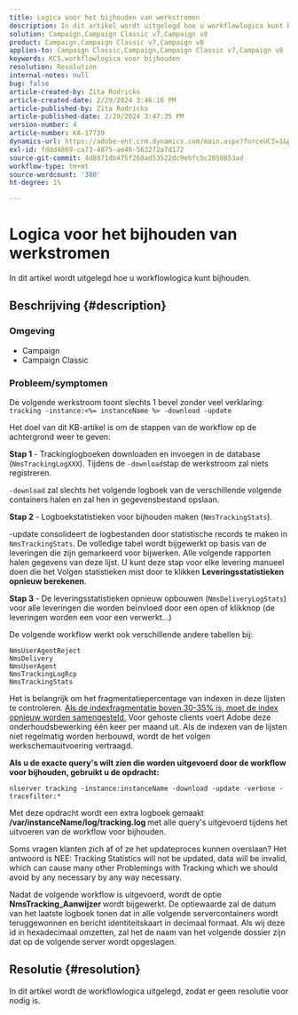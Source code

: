 ```yaml
---
title: Logica voor het bijhouden van werkstromen
description: In dit artikel wordt uitgelegd hoe u workflowlogica kunt bijhouden.
solution: Campaign,Campaign Classic v7,Campaign v8
product: Campaign,Campaign Classic v7,Campaign v8
applies-to: Campaign Classic,Campaign,Campaign Classic v7,Campaign v8
keywords: KCS,workflowlogica voor bijhouden
resolution: Resolution
internal-notes: null
bug: false
article-created-by: Zita Rodricks
article-created-date: 2/29/2024 3:46:16 PM
article-published-by: Zita Rodricks
article-published-date: 2/29/2024 3:47:35 PM
version-number: 4
article-number: KA-17739
dynamics-url: https://adobe-ent.crm.dynamics.com/main.aspx?forceUCI=1&pagetype=entityrecord&etn=knowledgearticle&id=ba0836ab-19d7-ee11-9078-000d3a3110f0
exl-id: fddd4869-ca73-4875-ae46-563272a7d172
source-git-commit: 4d8871db475f268ad53522dc9ebfc5c2850853ad
workflow-type: tm+mt
source-wordcount: '380'
ht-degree: 1%

---
```


# Logica voor het bijhouden van werkstromen


In dit artikel wordt uitgelegd hoe u workflowlogica kunt bijhouden.

## Beschrijving {#description}


### <b>Omgeving</b>

- Campaign
- Campaign Classic




### <b>Probleem/symptomen</b>

De volgende werkstroom toont slechts 1 bevel zonder veel verklaring: `tracking -instance:<%= instanceName %> -download -update`



Het doel van dit KB-artikel is om de stappen van de workflow op de achtergrond weer te geven:

<b>Stap 1</b> - Trackinglogboeken downloaden en invoegen in de database (`NmsTrackingLogXXX`). Tijdens de `-download`stap de werkstroom zal niets registreren.

`-download` zal slechts het volgende logboek van de verschillende volgende containers halen en zal hen in gegevensbestand opslaan.

<b>Stap 2</b> - Logboekstatistieken voor bijhouden maken (`NmsTrackingStats`).

-update consolideert de logbestanden door statistische records te maken in `NmsTrackingStats`. De volledige tabel wordt bijgewerkt op basis van de leveringen die zijn gemarkeerd voor bijwerken. Alle volgende rapporten halen gegevens van deze lijst. U kunt deze stap voor elke levering manueel doen die het Volgen statistieken mist door te klikken <b>Leveringsstatistieken opnieuw berekenen</b>.

<b>Stap 3</b> - De leveringsstatistieken opnieuw opbouwen (`NmsDeliveryLogStats`) voor alle leveringen die worden beïnvloed door een open of klikknop (de leveringen worden een voor een verwerkt...)

De volgende workflow werkt ook verschillende andere tabellen bij:




```
NmsUserAgentReject 
NmsDelivery 
NmsUserAgent 
NmsTrackingLogRcp 
NmsTrackingStats
```


Het is belangrijk om het fragmentatiepercentage van indexen in deze lijsten te controleren. <u>Als de indexfragmentatie boven 30-35% is, moet de index opnieuw worden samengesteld.</u> Voor gehoste clients voert Adobe deze onderhoudsbewerking één keer per maand uit. Als de indexen van de lijsten niet regelmatig worden herbouwd, wordt de het volgen werkschemauitvoering vertraagd.

<b>Als u de exacte query&#39;s wilt zien die worden uitgevoerd door de workflow voor bijhouden, gebruikt u de opdracht:</b>

`nlserver tracking -instance:instanceName -download -update -verbose -tracefilter:*`

Met deze opdracht wordt een extra logboek gemaakt <b>/var/instanceName/log/tracking.log </b>met alle query&#39;s uitgevoerd tijdens het uitvoeren van de workflow voor bijhouden.

Soms vragen klanten zich af of ze het updateproces kunnen overslaan? Het antwoord is NEE: Tracking Statistics will not be updated, data will be invalid, which can cause many other Problemings with Tracking which we should avoid by any necessary by any way necessary.

Nadat de volgende workflow is uitgevoerd, wordt de optie <b>NmsTracking_Aanwijzer </b>wordt bijgewerkt. De optiewaarde zal de datum van het laatste logboek tonen dat in alle volgende servercontainers wordt teruggewonnen en bericht identiteitskaart in decimaal formaat. Als wij deze id in hexadecimaal omzetten, zal het de naam van het volgende dossier zijn dat op de volgende server wordt opgeslagen.


## Resolutie {#resolution}


In dit artikel wordt de workflowlogica uitgelegd, zodat er geen resolutie voor nodig is.
